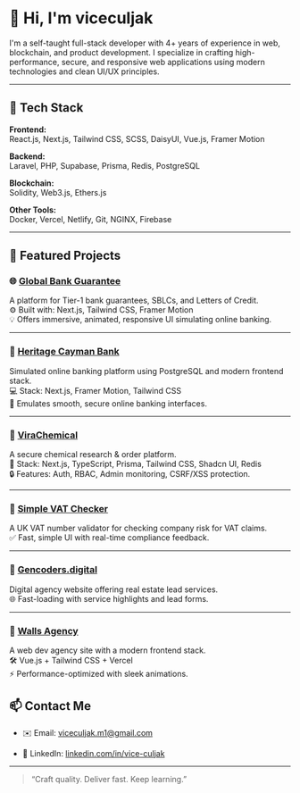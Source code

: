 # 👋 Hi, I'm viceculjak

I'm a self-taught full-stack developer with 4+ years of experience in web, blockchain, and product development. I specialize in crafting high-performance, secure, and responsive web applications using modern technologies and clean UI/UX principles.

---

## 🧠 Tech Stack

**Frontend:**  
React.js, Next.js, Tailwind CSS, SCSS, DaisyUI, Vue.js, Framer Motion

**Backend:**  
Laravel, PHP, Supabase, Prisma, Redis, PostgreSQL

**Blockchain:**  
Solidity, Web3.js, Ethers.js

**Other Tools:**  
Docker, Vercel, Netlify, Git, NGINX, Firebase

---

## 🌟 Featured Projects

### 🌐 [**Global Bank Guarantee**](https://globalfinanceguarantee.com)
A platform for Tier-1 bank guarantees, SBLCs, and Letters of Credit.  
⚙️ Built with: Next.js, Tailwind CSS, Framer Motion  
💡 Offers immersive, animated, responsive UI simulating online banking.

---

### 🏦 [**Heritage Cayman Bank**](#)
Simulated online banking platform using PostgreSQL and modern frontend stack.  
💻 Stack: Next.js, Framer Motion, Tailwind CSS  
🔐 Emulates smooth, secure online banking interfaces.

---

### 🧪 [**ViraChemical**](https://www.virachemical.com)
A secure chemical research & order platform.  
🔧 Stack: Next.js, TypeScript, Prisma, Tailwind CSS, Shadcn UI, Redis  
🔒 Features: Auth, RBAC, Admin monitoring, CSRF/XSS protection.

---

### 🧾 [**Simple VAT Checker**](https://simplevatchecker.uk)
A UK VAT number validator for checking company risk for VAT claims.  
✅ Fast, simple UI with real-time compliance feedback.

---

### 💼 [**Gencoders.digital**](https://gencoders.digital)
Digital agency website offering real estate lead services.  
🌐 Fast-loading with service highlights and lead forms.

---

### 🏢 [**Walls Agency**](#)
A web dev agency site with a modern frontend stack.  
🛠️ Vue.js + Tailwind CSS + Vercel  
⚡ Performance-optimized with sleek animations.



## 📫 Contact Me

- ✉️ Email: [viceculjak.m1@gmail.com](mailto:viceculjak.m1@gmail.com)

- 🔗 LinkedIn: [linkedin.com/in/vice-culjak](https://www.linkedin.com/in/vice-culjak/)

---

> “Craft quality. Deliver fast. Keep learning.”
